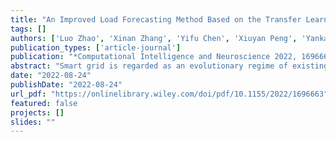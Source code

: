 ```yaml
---
title: "An Improved Load Forecasting Method Based on the Transfer Learning Structure under Cyber-Threat Condition"
tags: []
authors: ['Luo Zhao', 'Xinan Zhang', 'Yifu Chen', 'Xiuyan Peng', 'Yankai Cao']
publication_types: ['article-journal']
publication: "*Computational Intelligence and Neuroscience 2022, 1696663*"
abstract: "Smart grid is regarded as an evolutionary regime of existing power grids. It integrates artificial intelligence and communication technologies to fundamentally improve the efficiency and reliability of power systems. One serious challenge for the smart grid is its vulnerability to cyber threats. In the event of a cyber attack, grid data may be missing; subsequently, load forecast and power planning that rely on these data cannot be processed by generation centers. To address this issue, this paper proposes a transfer learning-based framework for smart grid scheduling that is less reliant on local data while capable of delivering schedules with low operating cost. Specifically, the proposed framework contains (1) a power forecasting model based on transfer learning which can provide high quality load prediction with limited training data, (2) a novel adaptive time series prediction method with modeling time series from a covariate shift perspective that aims to train the forecasting model with a strong generalization capability, and (3) a day-ahead optimal economic power scheduling model considering a shared energy storage station."
date: "2022-08-24"
publishDate: "2022-08-24"
url_pdf: "https://onlinelibrary.wiley.com/doi/pdf/10.1155/2022/1696663"
featured: false
projects: []
slides: ""
---
```

